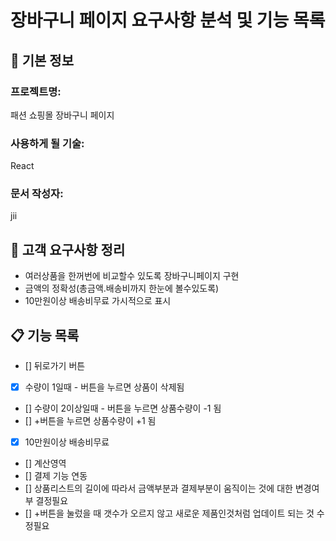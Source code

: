 # 장바구니 페이지 요구사항 분석 및 기능 목록

## 📌 기본 정보

### 프로젝트명:

패션 쇼핑몰 장바구니 페이지

### 사용하게 될 기술:

React

### 문서 작성자:

jii

## 📝 고객 요구사항 정리

- 여러상품을 한꺼번에 비교할수 있도록 장바구니페이지 구현
- 금액의 정확성(총금액.배송비까지 한눈에 볼수있도록)
- 10만원이상 배송비무료 가시적으로 표시

## 📋 기능 목록

- [] 뒤로가기 버튼
- [x] 수량이 1일때 - 버튼을 누르면 상품이 삭제됨
- [] 수량이 2이상일때 - 버튼을 누르면 상품수량이 -1 됨
- [] +버튼을 누르면 상품수량이 +1 됨
- [x] 10만원이상 배송비무료
- [] 계산영역
- [] 결제 기능 연동
- [] 상품리스트의 길이에 따라서 금액부분과 결제부분이 움직이는 것에 대한 변경여부 결정필요
- [] +버튼을 눌렀을 때 갯수가 오르지 않고 새로운 제품인것처럼 업데이트 되는 것 수정필요
